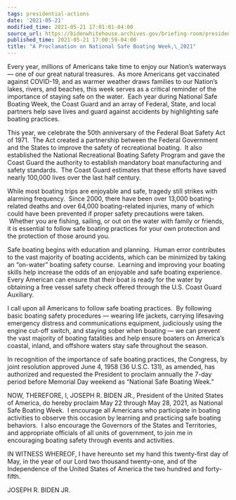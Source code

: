 ```yaml
---
tags: presidential-actions
date: '2021-05-21'
modified_time: 2021-05-21 17:01:01-04:00
source_url: https://bidenwhitehouse.archives.gov/briefing-room/presidential-actions/2021/05/21/a-proclamation-on-national-safe-boating-week-2021/
published_time: 2021-05-21 17:00:59-04:00
title: "A Proclamation on National Safe Boating Week,\_2021"
---
```

 
Every year, millions of Americans take time to enjoy our Nation’s
waterways — one of our great natural treasures.  As more Americans get
vaccinated against COVID-19, and as warmer weather draws families to our
Nation’s lakes, rivers, and beaches, this week serves as a critical
reminder of the importance of staying safe on the water.  Each year
during National Safe Boating Week, the Coast Guard and an array of
Federal, State, and local partners help save lives and guard against
accidents by highlighting safe boating practices. 

This year, we celebrate the 50th anniversary of the Federal Boat Safety
Act of 1971.  The Act created a partnership between the Federal
Government and the States to improve the safety of recreational boating.
 It also established the National Recreational Boating Safety Program
and gave the Coast Guard the authority to establish mandatory boat
manufacturing and safety standards.  The Coast Guard estimates that
these efforts have saved nearly 100,000 lives over the last half
century.

While most boating trips are enjoyable and safe, tragedy still strikes
with alarming frequency.  Since 2000, there have been over 13,000
boating-related deaths and over 64,000 boating-related injuries, many of
which could have been prevented if proper safety precautions were taken.
 Whether you are fishing, sailing, or out on the water with family or
friends, it is essential to follow safe boating practices for your own
protection and the protection of those around you.

Safe boating begins with education and planning.  Human error
contributes to the vast majority of boating accidents, which can be
minimized by taking an “on-water” boating safety course.  Learning and
improving your boating skills help increase the odds of an enjoyable and
safe boating experience.  Every American can ensure that their boat is
ready for the water by obtaining a free vessel safety check offered
through the U.S. Coast Guard Auxiliary.

I call upon all Americans to follow safe boating practices.  By
following basic boating safety procedures — wearing life jackets,
carrying lifesaving emergency distress and communications equipment,
judiciously using the engine cut-off switch, and staying sober when
boating — we can prevent the vast majority of boating fatalities and
help ensure boaters on America’s coastal, inland, and offshore waters
stay safe throughout the season.

In recognition of the importance of safe boating practices, the
Congress, by joint resolution approved June 4, 1958 (36 U.S.C. 131), as
amended, has authorized and requested the President to proclaim annually
the 7-day period before Memorial Day weekend as “National Safe Boating
Week.”

NOW, THEREFORE, I, JOSEPH R. BIDEN JR., President of the United States
of America, do hereby proclaim May 22 through May 28, 2021, as National
Safe Boating Week.  I encourage all Americans who participate in boating
activities to observe this occasion by learning and practicing safe
boating behaviors.  I also encourage the Governors of the States and
Territories, and appropriate officials of all units of government, to
join me in encouraging boating safety through events and activities.

IN WITNESS WHEREOF, I have hereunto set my hand this twenty-first day of
May, in the year of our Lord two thousand twenty-one, and of the
Independence of the United States of America the two hundred and
forty-fifth.

JOSEPH R. BIDEN JR.
